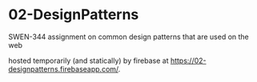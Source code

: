 # 02-DesignPatterns
SWEN-344 assignment on common design patterns that are used on the web

hosted temporarily (and statically) by firebase at https://02-designpatterns.firebaseapp.com/.
